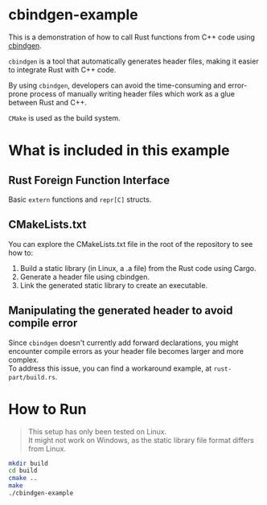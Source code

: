 # cbindgen-example
This is a demonstration of how to call Rust functions from C++ code using [cbindgen](https://github.com/mozilla/cbindgen).    

`cbindgen` is a tool that automatically generates header files, making it easier to integrate Rust with C++ code.  

By using `cbindgen`, developers can avoid the time-consuming and error-prone process of manually writing header files which work as a glue between Rust and C++.  

`CMake` is used as the build system.

# What is included in this example
## Rust Foreign Function Interface  
Basic `extern` functions and `repr[C]` structs.  

## CMakeLists.txt
You can explore the CMakeLists.txt file in the root of the repository to see how to:  

1. Build a static library (in Linux, a .a file) from the Rust code using Cargo.  
2. Generate a header file using cbindgen.   
3. Link the generated static library to create an executable.  

## Manipulating the generated header to avoid compile error
Since `cbindgen` doesn't currently add forward declarations, you might encounter compile errors as your header file becomes larger and more complex.  
To address this issue, you can find a workaround example, at `rust-part/build.rs`.  

# How to Run
> This setup has only been tested on Linux.  
> It might not work on Windows, as the static library file format differs from Linux.  

```bash
mkdir build
cd build
cmake ..
make
./cbindgen-example
```
